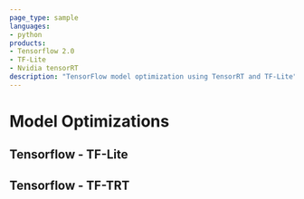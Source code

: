 ```yaml
---
page_type: sample
languages:
- python
products:
- Tensorflow 2.0
- TF-Lite
- Nvidia tensorRT
description: "TensorFlow model optimization using TensorRT and TF-Lite"
---
```


# Model Optimizations

## Tensorflow - TF-Lite

## Tensorflow - TF-TRT
